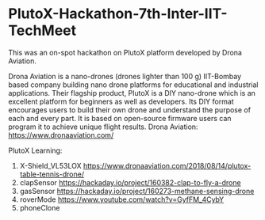 # PlutoX-Hackathon-7th-Inter-IIT-TechMeet
This was an on-spot hackathon on PlutoX platform developed by Drona Aviation.

Drona Aviation is a nano-drones (drones lighter than 100 g) IIT-Bombay based company building nano drone platforms for educational and industrial applications. 
Their flagship product, PlutoX is a DIY nano-drone which is an excellent platform for beginners as well as developers. Its DIY format encourages users to build their own drone and understand the purpose of each and every part. It is based on open-source firmware users can program it to achieve unique flight results.
Drona Aviation: https://www.dronaaviation.com/ 

PlutoX Learning:
1. X-Shield_VL53LOX https://www.dronaaviation.com/2018/08/14/plutox-table-tennis-drone/ 
2. clapSensor https://hackaday.io/project/160382-clap-to-fly-a-drone 
3. gasSensor https://hackaday.io/project/160273-methane-sensing-drone
4. roverMode https://www.youtube.com/watch?v=GyfFM_4CybY
5. phoneClone 
